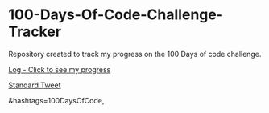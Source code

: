 # 100-Days-Of-Code-Challenge-Tracker  

Repository created to track my progress on the 100 Days of code challenge.

[Log - Click to see my progress](https://github.com/masterneme/100-Days-Of-Code-Challenge-Tracker/blob/main/log.md)

[Standard Tweet](https://twitter.com/intent/tweet?text=Day%20%3A%0d%0d%23%31DaysOfCode%20%23FreeCodeCamp)

&hashtags=100DaysOfCode,
